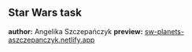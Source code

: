 ## Star Wars task
**author:** Angelika Szczepańczyk
**preview:** [sw-planets-aszczepanczyk.netlify.app](https://sw-planets-aszczepanczyk.netlify.app/)
